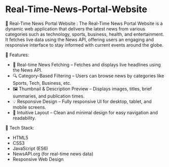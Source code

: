 # Real-Time-News-Portal-Website

📰 Real-Time News Portal Website : The Real-Time News Portal Website is a dynamic web application that delivers the latest news from various categories such as technology, sports, business, health, and entertainment. It fetches live data using the News API, offering users an engaging and responsive interface to stay informed with current events around the globe.


🌟 Features:
- 📡 Real-time News Fetching – Fetches and displays live headlines using the News API.
- 🔍 Category-Based Filtering – Users can browse news by categories like Sports, Tech, Business, etc.
- 🖼️ Thumbnail & Description Preview – Displays images, titles, brief summaries, and publication times.
- 💡 Responsive Design – Fully responsive UI for desktop, tablet, and mobile screens.
- 🧭 Intuitive Layout – Clean and minimal design for easy navigation and readability.

  
🔧 Tech Stack:
- HTML5
- CSS3
- JavaScript (ES6)
- NewsAPI.org (for real-time news data)
- Responsive Web Design

